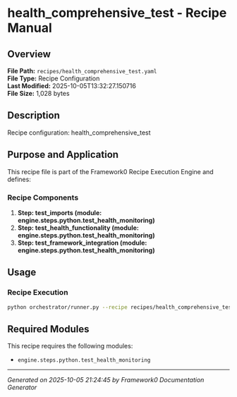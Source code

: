 # health_comprehensive_test - Recipe Manual

## Overview
**File Path:** `recipes/health_comprehensive_test.yaml`  
**File Type:** Recipe Configuration  
**Last Modified:** 2025-10-05T13:32:27.150716  
**File Size:** 1,028 bytes  

## Description
Recipe configuration: health_comprehensive_test

## Purpose and Application
This recipe file is part of the Framework0 Recipe Execution Engine and defines:

### Recipe Components
1. **Step: test_imports (module: engine.steps.python.test_health_monitoring)**
2. **Step: test_health_functionality (module: engine.steps.python.test_health_monitoring)**
3. **Step: test_framework_integration (module: engine.steps.python.test_health_monitoring)**

## Usage

### Recipe Execution
```bash
python orchestrator/runner.py --recipe recipes/health_comprehensive_test.yaml
```


## Required Modules

This recipe requires the following modules:

- `engine.steps.python.test_health_monitoring`


---
*Generated on 2025-10-05 21:24:45 by Framework0 Documentation Generator*
